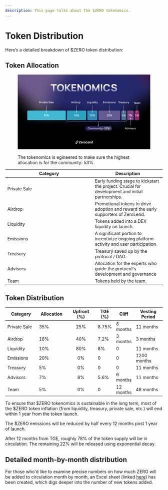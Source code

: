 ```yaml
---
description: This page talks about the $ZERO tokenomics.
---
```


# Token Distribution

Here’s a detailed breakdown of $ZERO token distribution:&#x20;

## Token Allocation

<figure><img src="../../.gitbook/assets/telegram-cloud-document-5-6170162524378369677 (1).jpg" alt=""><figcaption><p>The tokenomics is egineered to make sure the highest allocation is for the community: 53%. </p></figcaption></figure>

<table data-full-width="true"><thead><tr><th width="266">Category</th><th>Description</th></tr></thead><tbody><tr><td>Private Sale</td><td>Early funding stage to kickstart the project. Crucial for development and initial partnerships.</td></tr><tr><td>Airdrop</td><td>Promotional tokens to drive adoption and reward the early supporters of ZeroLend. </td></tr><tr><td>Liquidity</td><td>Tokens added into a DEX liquidity on launch.</td></tr><tr><td>Emissions</td><td>A significant portion to incentivize ongoing platform activity and user participation.</td></tr><tr><td>Treasury</td><td>Treasury saved up by the protocol / DAO. </td></tr><tr><td>Advisors</td><td>Allocation for the experts who guide the protocol's development and governance</td></tr><tr><td>Team</td><td>Tokens held by the team.</td></tr></tbody></table>

## &#x20;Token Distribution&#x20;



<table><thead><tr><th width="145">Category</th><th width="111"> Allocation</th><th width="157" align="center">Upfront (%)</th><th>TGE (%)</th><th>Cliff</th><th width="154">Vesting Period</th></tr></thead><tbody><tr><td>Private Sale</td><td>35%</td><td align="center">25%</td><td>8.75%</td><td>6 months</td><td>11 months</td></tr><tr><td>Airdrop</td><td>18%</td><td align="center">40%</td><td>7.2%</td><td>3 months</td><td>3 months</td></tr><tr><td>Liquidity</td><td>10%</td><td align="center">80%</td><td>8%</td><td>0</td><td>11 months</td></tr><tr><td>Emissions</td><td>20%</td><td align="center">0%</td><td>0</td><td>0</td><td>1200 months</td></tr><tr><td>Treasury</td><td>5%</td><td align="center">0%</td><td>0</td><td>0</td><td>11 months</td></tr><tr><td>Advisors</td><td>7%</td><td align="center">8%</td><td>5.6%</td><td>6 months</td><td>11 months</td></tr><tr><td>Team</td><td>5%</td><td align="center">0%</td><td>0</td><td>12 months</td><td>48 months</td></tr></tbody></table>

To ensure that $ZERO tokenomics is sustainable in the long term, most of the $ZERO token inflation (from liquidity, treasury, private sale, etc.) will end within 1 year from the token launch.&#x20;

The $ZERO emissions will be reduced by half every 12 months post 1 year of launch.&#x20;

After 12 months from TGE, roughly 78% of the token supply will be in circulation. The remaining 22% will be released using exponential decay.&#x20;

## Detailed month-by-month distribution

For those who'd like to examine precise numbers on how much ZERO will be added to circulation month by month, an Excel sheet (linked [here](https://docs.google.com/spreadsheets/d/1M-f0nKKN1\_BwnSpnFm9FJ4XnscF9t968q8qwoRTUT6E/edit#gid=736372284)) has been created, which digs deeper into the number of new tokens added.

